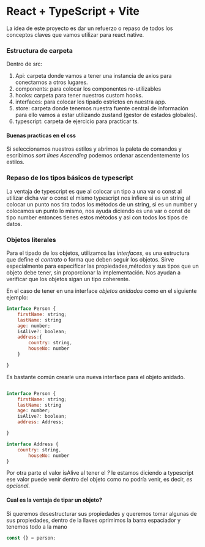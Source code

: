 # React + TypeScript + Vite 

La idea de este proyecto es dar un refuerzo o repaso de todos los conceptos claves que vamos utilizar para react native. 

### Estructura de carpeta

Dentro de src: 
1. Api: carpeta donde vamos a tener una instancia de axios para conectarnos a otros lugares.
2. components: para colocar los componentes re-utilizables 
3. hooks: carpeta para tener nuestros custom hooks.
4. interfaces: para colocar los tipado estrictos en nuestra app. 
5. store: carpeta donde tenemos nuestra fuente central de información para ello vamos a estar utilizando zustand (gestor de estados globales).
6. typescript: carpeta de ejercicio para practicar ts.

#### Buenas practicas en el css 

Si seleccionamos nuestros estilos y abrimos la paleta de comandos y escribimos *sort lines Ascending* podemos ordenar ascendentemente los estilos. 

### Repaso de los tipos básicos de typescript

La ventaja de typescript es que al colocar un tipo a una var o const al utilizar dicha var o const el mismo typescript nos infiere si es un string al colocar un punto nos tira todos los métodos de un string, si es un number y colocamos un punto lo mismo, nos ayuda diciendo es una var o const de tipo number entonces tienes estos métodos y asi con todos los tipos de datos.

### Objetos literales

Para el tipado de los objetos, utilizamos las *interfaces*, es una estructura que define el *contrato* o forma que deben seguir los objetos. Sirve especialmente para especificar las propiedades,métodos y sus tipos que un objeto debe tener, sin proporcionar la implementación.
Nos ayudan a verificar que los objetos sigan un tipo coherente.

En el caso de tener en una interface *objetos anidados* como en el siguiente ejemplo: 

```js 
interface Person {
    firstName: string;
    lastName: string
    age: number;
    isAlive?: boolean;
    address:{
        country: string,
        houseNo: number
    }

}
```

Es bastante común crearle una nueva interface para el objeto anidado. 

```js 

interface Person {
    firstName: string;
    lastName: string
    age: number;
    isAlive?: boolean;
    address: Address;

}

interface Address {
    country: string,
        houseNo: number
}

```

Por otra parte el valor isAlive al tener el *?* le estamos diciendo a typescript ese valor puede venir dentro del objeto como no podría venir, es decir, *es opcional*.

#### Cual es la ventaja de tipar un objeto? 

Si queremos desestructurar sus propiedades y queremos tomar algunas de sus propiedades, dentro de la llaves oprimimos la barra espaciador y tenemos todo a la mano 

```js
const {} = person;
```